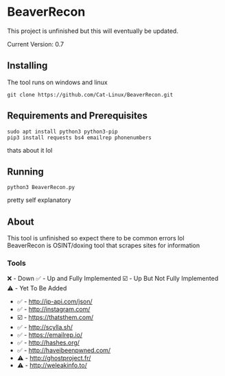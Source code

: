 # BeaverRecon
This project is unfinished but this will eventually be updated.

Current Version: 0.7

## Installing
The tool runs on windows and linux 

```git clone https://github.com/Cat-Linux/BeaverRecon.git```

## Requirements and Prerequisites
```
sudo apt install python3 python3-pip
pip3 install requests bs4 emailrep phonenumbers
```
thats about it lol

## Running
```
python3 BeaverRecon.py
```
pretty self explanatory 

## About
This tool is unfinished so expect there to be common errors lol
BeaverRecon is OSINT/doxing tool that scrapes sites for information

### Tools
❌ - Down 
✅ - Up and Fully Implemented 
☑️ - Up But Not Fully Implemented
⚠️ - Yet To Be Added

- ✅ - http://ip-api.com/json/
- ✅ - http://instagram.com/
- ☑️ - https://thatsthem.com/
- ✅ - http://scylla.sh/
- ✅ - https://emailrep.io/
- ✅ - http://hashes.org/
- ✅ - http://haveibeenpwned.com/
- ⚠️ - http://ghostproject.fr/
- ⚠️ - http://weleakinfo.to/
